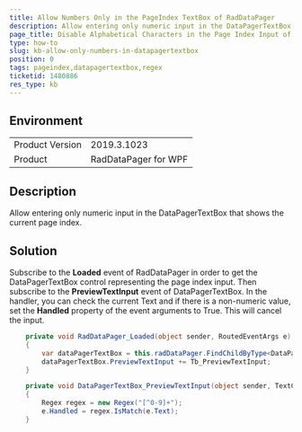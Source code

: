 ```yaml
---
title: Allow Numbers Only in the PageIndex TextBox of RadDataPager
description: Allow entering only numeric input in the DataPagerTextBox.
page_title: Disable Alphabetical Characters in the Page Index Input of DataPager
type: how-to
slug: kb-allow-only-numbers-in-datapagertextbox
position: 0
tags: pageindex,datapagertextbox,regex
ticketid: 1480886
res_type: kb
---
```


## Environment
<table>
	<tbody>
		<tr>
			<td>Product Version</td>
			<td>2019.3.1023</td>
		</tr>
		<tr>
			<td>Product</td>
			<td>RadDataPager for WPF</td>
		</tr>
	</tbody>
</table>

## Description

Allow entering only numeric input in the DataPagerTextBox that shows the current page index.

## Solution

Subscribe to the __Loaded__ event of RadDataPager in order to get the DataPagerTextBox control representing the page index input. Then subscribe to the __PreviewTextInput__ event of DataPagerTextBox. In the handler, you can check the current Text and if there is a non-numeric value, set the __Handled__ property of the event arguments to True. This will cancel the input.


```C#
	private void RadDataPager_Loaded(object sender, RoutedEventArgs e)
	{
		var dataPagerTextBox = this.radDataPager.FindChildByType<DataPagerTextBox>();
		dataPagerTextBox.PreviewTextInput += Tb_PreviewTextInput;
	}

	private void DataPagerTextBox_PreviewTextInput(object sender, TextCompositionEventArgs e)
	{
		Regex regex = new Regex("[^0-9]+");
		e.Handled = regex.IsMatch(e.Text);
	}
```